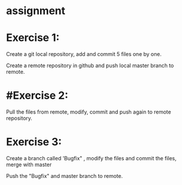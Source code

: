 # assignment

# Exercise 1: 

Create a git local repository, add and commit 5 files one by one.

Create a remote repository in github and push local master branch to remote.

# #Exercise 2:

Pull the files from remote, modify, commit and push again to remote repository. 

# Exercise 3: 

Create a branch called 'Bugfix" , modify the files and commit the files, merge with master

Push the "Bugfix" and master branch to remote.

